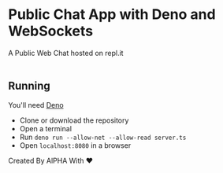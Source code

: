 # Public Chat App with Deno and WebSockets

A Public Web Chat hosted on repl.it<br><br>


## Running
You'll need [Deno](https://deno.land/)
- Clone or download the repository
- Open a terminal 
- Run `deno run --allow-net --allow-read server.ts`
- Open `localhost:8080` in a browser


Created By AlPHA With ❤️

